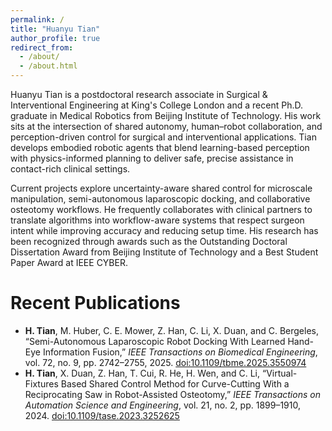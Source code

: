 ```yaml
---
permalink: /
title: "Huanyu Tian"
author_profile: true
redirect_from:
  - /about/
  - /about.html
---
```


Huanyu Tian is a postdoctoral research associate in Surgical & Interventional Engineering at King's College London and a recent Ph.D. graduate in Medical Robotics from Beijing Institute of Technology. His work sits at the intersection of shared autonomy, human–robot collaboration, and perception-driven control for surgical and interventional applications. Tian develops embodied robotic agents that blend learning-based perception with physics-informed planning to deliver safe, precise assistance in contact-rich clinical settings.

Current projects explore uncertainty-aware shared control for microscale manipulation, semi-autonomous laparoscopic docking, and collaborative osteotomy workflows. He frequently collaborates with clinical partners to translate algorithms into workflow-aware systems that respect surgeon intent while improving accuracy and reducing setup time. His research has been recognized through awards such as the Outstanding Doctoral Dissertation Award from Beijing Institute of Technology and a Best Student Paper Award at IEEE CYBER.

Recent Publications
======
- <strong>H. Tian</strong>, M. Huber, C. E. Mower, Z. Han, C. Li, X. Duan, and C. Bergeles, “Semi-Autonomous Laparoscopic Robot Docking With Learned Hand-Eye Information Fusion,” <em>IEEE Transactions on Biomedical Engineering</em>, vol. 72, no. 9, pp. 2742–2755, 2025. [doi:10.1109/tbme.2025.3550974](https://doi.org/10.1109/tbme.2025.3550974)
- <strong>H. Tian</strong>, X. Duan, Z. Han, T. Cui, R. He, H. Wen, and C. Li, “Virtual-Fixtures Based Shared Control Method for Curve-Cutting With a Reciprocating Saw in Robot-Assisted Osteotomy,” <em>IEEE Transactions on Automation Science and Engineering</em>, vol. 21, no. 2, pp. 1899–1910, 2024. [doi:10.1109/tase.2023.3252625](https://doi.org/10.1109/tase.2023.3252625)
